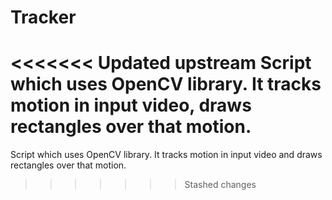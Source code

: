 # Tracker
<<<<<<< Updated upstream
Script which uses OpenCV library. It tracks motion in input video, draws rectangles over that motion.
=======
Script which uses OpenCV library. It tracks motion in input video and draws rectangles over that motion.
>>>>>>> Stashed changes
